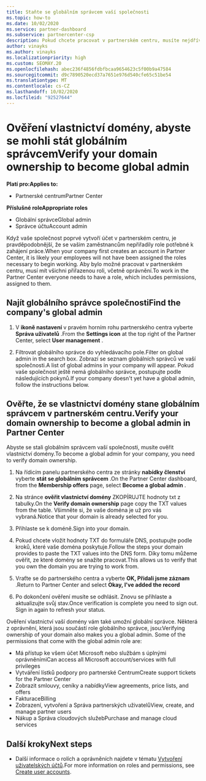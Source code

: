 ```yaml
---
title: Staňte se globálním správcem vaší společnosti
ms.topic: how-to
ms.date: 10/02/2020
ms.service: partner-dashboard
ms.subservice: partnercenter-csp
description: Pokud chcete pracovat v partnerském centru, musíte nejdřív ověřit vlastnictví vaší domény. Naučte se, jak to udělat, a jak se stát globálním správcem, který může přidat uživatele.
author: vinayks
ms.author: vinayks
ms.localizationpriority: high
ms.custom: SEOMAY.20
ms.openlocfilehash: abec236f4856fdbfbcaa9654623c5f00b9a47584
ms.sourcegitcommit: d9c7890520ecd37a7651e976d540cfe65c51be54
ms.translationtype: MT
ms.contentlocale: cs-CZ
ms.lasthandoff: 10/02/2020
ms.locfileid: "92527644"
---
```

# <a name="verify-your-domain-ownership-to-become-global-admin"></a><span data-ttu-id="ec814-104">Ověření vlastnictví domény, abyste se mohli stát globálním správcem</span><span class="sxs-lookup"><span data-stu-id="ec814-104">Verify your domain ownership to become global admin</span></span> 

<span data-ttu-id="ec814-105">**Platí pro:**</span><span class="sxs-lookup"><span data-stu-id="ec814-105">**Applies to:**</span></span>

- <span data-ttu-id="ec814-106">Partnerské centrum</span><span class="sxs-lookup"><span data-stu-id="ec814-106">Partner Center</span></span>

<span data-ttu-id="ec814-107">**Příslušné role**</span><span class="sxs-lookup"><span data-stu-id="ec814-107">**Appropriate roles**</span></span>

- <span data-ttu-id="ec814-108">Globální správce</span><span class="sxs-lookup"><span data-stu-id="ec814-108">Global admin</span></span>
- <span data-ttu-id="ec814-109">Správce účtu</span><span class="sxs-lookup"><span data-stu-id="ec814-109">Account admin</span></span>

<span data-ttu-id="ec814-110">Když vaše společnost poprvé vytvoří účet v partnerském centru, je pravděpodobnější, že se vašim zaměstnancům nepřiřadily role potřebné k zahájení práce.</span><span class="sxs-lookup"><span data-stu-id="ec814-110">When your company first creates an account in Partner Center, it is likely your employees will not have been assigned the roles necessary to begin working.</span></span>  <span data-ttu-id="ec814-111">Aby bylo možné pracovat v partnerském centru, musí mít všichni přiřazenou roli, včetně oprávnění.</span><span class="sxs-lookup"><span data-stu-id="ec814-111">To work in the Partner Center everyone needs to have a role, which includes permissions, assigned to them.</span></span>  

## <a name="find-the-companys-global-admin"></a><span data-ttu-id="ec814-112">Najít globálního správce společnosti</span><span class="sxs-lookup"><span data-stu-id="ec814-112">Find the company's global admin</span></span>

1. <span data-ttu-id="ec814-113">V **ikoně nastavení** v pravém horním rohu partnerského centra vyberte **Správa uživatelů** .</span><span class="sxs-lookup"><span data-stu-id="ec814-113">From the **Settings icon** at the top right of the Partner Center, select **User management** .</span></span>

1. <span data-ttu-id="ec814-114">Filtrovat globálního správce do vyhledávacího pole.</span><span class="sxs-lookup"><span data-stu-id="ec814-114">Filter on global admin in the search box.</span></span> <span data-ttu-id="ec814-115">Zobrazí se seznam globálních správců ve vaší společnosti.</span><span class="sxs-lookup"><span data-stu-id="ec814-115">A list of global admins in your company will appear.</span></span> <span data-ttu-id="ec814-116">Pokud vaše společnost ještě nemá globálního správce, postupujte podle následujících pokynů.</span><span class="sxs-lookup"><span data-stu-id="ec814-116">If your company doesn't yet have a global admin, follow the instructions below.</span></span>


## <a name="verify-your-domain-ownership-to-become-a-global-admin-in-partner-center"></a><span data-ttu-id="ec814-117">Ověřte, že se vlastnictví domény stane globálním správcem v partnerském centru.</span><span class="sxs-lookup"><span data-stu-id="ec814-117">Verify your domain ownership to become a global admin in Partner Center</span></span>

<span data-ttu-id="ec814-118">Abyste se stali globálním správcem vaší společnosti, musíte ověřit vlastnictví domény.</span><span class="sxs-lookup"><span data-stu-id="ec814-118">To become a global admin for your company, you need to verify domain ownership.</span></span>

1. <span data-ttu-id="ec814-119">Na řídicím panelu partnerského centra ze stránky **nabídky členství** vyberte **stát se globálním správcem** .</span><span class="sxs-lookup"><span data-stu-id="ec814-119">On the Partner Center dashboard, from the **Membership offers** page, select **Become a global admin** .</span></span> 

2. <span data-ttu-id="ec814-120">Na stránce **ověřit vlastnictví domény** ZKOPÍRUJTE hodnoty txt z tabulky.</span><span class="sxs-lookup"><span data-stu-id="ec814-120">On the **Verify domain ownership** page copy the TXT values from the table.</span></span> <span data-ttu-id="ec814-121">Všimněte si, že vaše doména je už pro vás vybraná.</span><span class="sxs-lookup"><span data-stu-id="ec814-121">Notice that your domain is already selected for you.</span></span>

3. <span data-ttu-id="ec814-122">Přihlaste se k doméně.</span><span class="sxs-lookup"><span data-stu-id="ec814-122">Sign into your domain.</span></span> 

4. <span data-ttu-id="ec814-123">Pokud chcete vložit hodnoty TXT do formuláře DNS, postupujte podle kroků, které vaše doména poskytuje.</span><span class="sxs-lookup"><span data-stu-id="ec814-123">Follow the steps your domain provides to paste the TXT values into the DNS form.</span></span>  <span data-ttu-id="ec814-124">Díky tomu můžeme ověřit, ze které domény se snažíte pracovat.</span><span class="sxs-lookup"><span data-stu-id="ec814-124">This allows us to verify that you own the domain you are trying to work from.</span></span>

5. <span data-ttu-id="ec814-125">Vraťte se do partnerského centra a vyberte **OK, Přidali jsme záznam** .</span><span class="sxs-lookup"><span data-stu-id="ec814-125">Return to Partner Center and select **Okay, I've added the record**</span></span>

6. <span data-ttu-id="ec814-126">Po dokončení ověření musíte se odhlásit. Znovu se přihlaste a aktualizujte svůj stav.</span><span class="sxs-lookup"><span data-stu-id="ec814-126">Once verification is complete you need to sign out. Sign in again to refresh your status.</span></span> 

<span data-ttu-id="ec814-127">Ověření vlastnictví vaší domény vám také umožní globální správce. Některá z oprávnění, která jsou součástí role globálního správce, jsou:</span><span class="sxs-lookup"><span data-stu-id="ec814-127">Verifying ownership of your domain also makes you a global admin. Some of the permissions that come with the global admin role are:</span></span>

- <span data-ttu-id="ec814-128">Má přístup ke všem účet Microsoft nebo službám s úplnými oprávněními</span><span class="sxs-lookup"><span data-stu-id="ec814-128">Can access all Microsoft account/services with full privileges</span></span> 
- <span data-ttu-id="ec814-129">Vytváření lístků podpory pro partnerské Centrum</span><span class="sxs-lookup"><span data-stu-id="ec814-129">Create support tickets for the Partner Center</span></span>
- <span data-ttu-id="ec814-130">Zobrazit smlouvy, ceníky a nabídky</span><span class="sxs-lookup"><span data-stu-id="ec814-130">View agreements, price lists, and offers</span></span>
- <span data-ttu-id="ec814-131">Fakturace</span><span class="sxs-lookup"><span data-stu-id="ec814-131">Billing</span></span>
- <span data-ttu-id="ec814-132">Zobrazení, vytvoření a Správa partnerských uživatelů</span><span class="sxs-lookup"><span data-stu-id="ec814-132">View, create, and manage partner users</span></span>
- <span data-ttu-id="ec814-133">Nákup a Správa cloudových služeb</span><span class="sxs-lookup"><span data-stu-id="ec814-133">Purchase and manage cloud services</span></span>

## <a name="next-steps"></a><span data-ttu-id="ec814-134">Další kroky</span><span class="sxs-lookup"><span data-stu-id="ec814-134">Next steps</span></span>

- <span data-ttu-id="ec814-135">Další informace o rolích a oprávněních najdete v tématu [Vytvoření uživatelských účtů](create-user-accounts-and-set-permissions.md).</span><span class="sxs-lookup"><span data-stu-id="ec814-135">For more information on roles and permissions, see [Create user accounts](create-user-accounts-and-set-permissions.md).</span></span> 